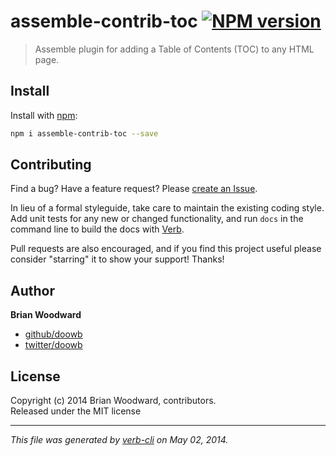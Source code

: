 # assemble-contrib-toc [![NPM version](https://badge.fury.io/js/assemble-contrib-toc.png)](http://badge.fury.io/js/assemble-contrib-toc)

> Assemble plugin for adding a Table of Contents (TOC) to any HTML page.

## Install
Install with [npm](npmjs.org):

```bash
npm i assemble-contrib-toc --save
```


## Contributing
Find a bug? Have a feature request? Please [create an Issue](https://github.com/assemble/assemble-contrib-toc/issues).

In lieu of a formal styleguide, take care to maintain the existing coding style. Add unit tests for any new or changed functionality,
and run `docs` in the command line to build the docs with [Verb](https://github.com/assemble/verb).

Pull requests are also encouraged, and if you find this project useful please consider "starring" it to show your support! Thanks!

## Author

**Brian Woodward**

+ [github/doowb](https://github.com/doowb)
+ [twitter/doowb](http://twitter.com/doowb)


## License
Copyright (c) 2014 Brian Woodward, contributors.  
Released under the MIT license

***

_This file was generated by [verb-cli](https://github.com/assemble/verb-cli) on May 02, 2014._
